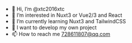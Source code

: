 - 👋 Hi, I’m @xtc2016xtc
- 👀 I’m interested in Nuxt3 or Vue2/3 and React
- 🌱 I’m currently learning Nuxt3 and TailwindCSS
- 💞️ I want to develop my own project
- 📫 How to reach me 728611807@qq.com

<!---
/*
* Copyright (c) 2023 ElysiaXTC
* Licensed under the Apache License, Version 2.0 (the "License");
* you may not use this file except in compliance with the License.
* You may obtain a copy of the License at
*
*     http://www.apache.org/licenses/LICENSE-2.0
*
* Unless required by applicable law or agreed to in writing, software
* distributed under the License is distributed on an "AS IS" BASIS,
* WITHOUT WARRANTIES OR CONDITIONS OF ANY KIND, either express or implied.
* See the License for the specific language governing permissions and
* limitations under the License.
*/
--->
